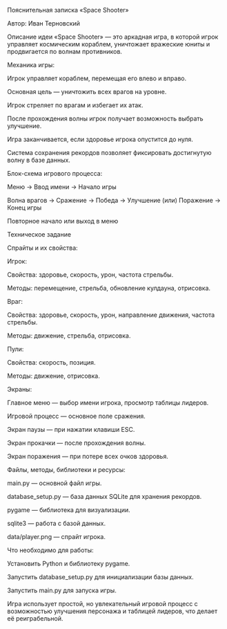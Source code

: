 Пояснительная записка
«Space Shooter»

Автор: Иван Терновский

Описание идеи
«Space Shooter» — это аркадная игра, в которой игрок управляет космическим кораблем, уничтожает вражеские юниты и продвигается по волнам противников.

Механика игры:

Игрок управляет кораблем, перемещая его влево и вправо.

Основная цель — уничтожить всех врагов на уровне.

Игрок стреляет по врагам и избегает их атак.

После прохождения волны игрок получает возможность выбрать улучшение.

Игра заканчивается, если здоровье игрока опустится до нуля.

Система сохранения рекордов позволяет фиксировать достигнутую волну в базе данных.

Блок-схема игрового процесса:

Меню → Ввод имени → Начало игры

Волна врагов → Сражение → Победа → Улучшение (или) Поражение → Конец игры

Повторное начало или выход в меню

Техническое задание

Спрайты и их свойства:

Игрок:

Свойства: здоровье, скорость, урон, частота стрельбы.

Методы: перемещение, стрельба, обновление кулдауна, отрисовка.

Враг:

Свойства: здоровье, скорость, урон, направление движения, частота стрельбы.

Методы: движение, стрельба, отрисовка.

Пули:

Свойства: скорость, позиция.

Методы: движение, отрисовка.

Экраны:

Главное меню — выбор имени игрока, просмотр таблицы лидеров.

Игровой процесс — основное поле сражения.

Экран паузы — при нажатии клавиши ESC.

Экран прокачки — после прохождения волны.

Экран поражения — при потере всех очков здоровья.

Файлы, методы, библиотеки и ресурсы:

main.py — основной файл игры.

database_setup.py — база данных SQLite для хранения рекордов.

pygame — библиотека для визуализации.

sqlite3 — работа с базой данных.

data/player.png — спрайт игрока.

Что необходимо для работы:

Установить Python и библиотеку pygame.

Запустить database_setup.py для инициализации базы данных.

Запустить main.py для запуска игры.

Игра использует простой, но увлекательный игровой процесс с возможностью улучшения персонажа и таблицей лидеров, что делает её реиграбельной.
